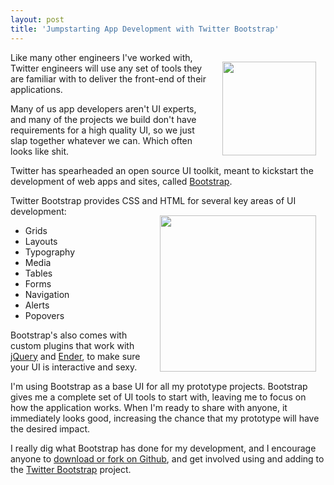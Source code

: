 ```yaml
---
layout: post
title: 'Jumpstarting App Development with Twitter Bootstrap'
---
```

<a href="http://twitter.github.com/bootstrap/"><img style="padding: 15px;" src="http://kinlane-productions.s3.amazonaws.com/twitter/Bootstrap.png" alt="" width="150" align="right" /></a>Like many other engineers I've worked with, Twitter engineers will use any set of tools they are familiar with to deliver the front-end of their applications.<p></p>
Many of us app developers aren't UI experts, and many of the projects we build don't have requirements for a high quality UI, so we just slap together whatever we can. Which often looks like shit.<p></p>
Twitter has spearheaded an open source UI toolkit, meant to kickstart the development of web apps and sites, called <a href="http://twitter.github.com/bootstrap/">Bootstrap</a>.<p></p>
Twitter Bootstrap provides CSS and HTML for several key areas of UI development:<a href="http://twitter.github.com/bootstrap/"><img style="padding: 15px;" src="http://kinlane-productions.s3.amazonaws.com/twitter/bootstrap-alerts.jpg" alt="" width="250" align="right" /></a>
<ul class="mainlist">
	<li>Grids</li>
	<li>Layouts</li>
	<li>Typography</li>
	<li>Media</li>
	<li>Tables</li>
	<li>Forms</li>
	<li>Navigation</li>
	<li>Alerts</li>
	<li>Popovers</li>
</ul>
Bootstrap's also comes with custom plugins that work with <a href="http://jquery.com/">jQuery</a> and <a href="http://ender.no.de/">Ender</a>, to make sure your UI is interactive and sexy.<p></p>
I'm using Bootstrap as a base UI for all my prototype projects. Bootstrap gives me a complete set of UI tools to start with, leaving me to focus on how the application works. When I'm ready to share with anyone, it immediately looks good, increasing the chance that my prototype will have the desired impact.<p></p>
I really dig what Bootstrap has done for my development, and I encourage anyone to <a title="download or fork on github" href="https://github.com/twitter/bootstrap">download or fork on Github</a>, and get involved using and adding to the <a href="http://twitter.github.com/bootstrap/">Twitter Bootstrap</a> project.
